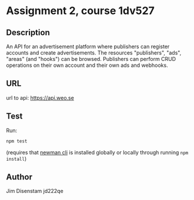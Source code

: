 # Assignment 2, course 1dv527

## Description

An API for an advertisement platform where publishers can register accounts and create advertisements. The resources "publishers", "ads", "areas" (and "hooks") can be browsed. Publishers can perform CRUD operations on their own account and their own ads and webhooks.

## URL

url to api: https://api.weo.se

## Test

Run:

```sh
npm test
```

(requires that [newman cli](https://github.com/postmanlabs/newman) is installed globally or locally through running `npm install`)

## Author

Jim Disenstam
jd222qe
